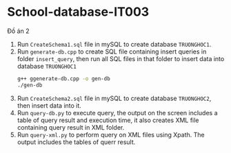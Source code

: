 # School-database-IT003
Đồ án 2
1. Run `CreateSchema1.sql` file in mySQL to create database `TRUONGHOC1`.
2. Run `generate-db.cpp` to create SQL file containing insert queries in folder `insert_query`, then run all SQL files in that folder to insert data into database `TRUONGHOC1`
    ``` bash
    g++ ggenerate-db.cpp -o gen-db
    ./gen-db
    ``` 
3. Run `CreateSchema2.sql` file in mySQL to create database `TRUONGHOC2`, then insert data into it.
4. Run `query-db.py` to execute query, the output on the screen includes a table of query result and execution time, it also creates XML file containing query result in XML folder.
5. Run `query-xml.py` to perform query on XML files using Xpath. The output includes the tables of querr result.
